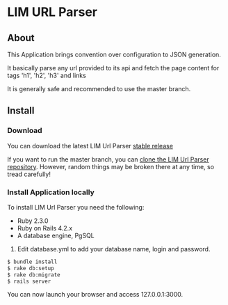 # LIM URL Parser

## About

This Application brings convention over configuration to JSON generation.

It basically parse any url provided to its api and fetch the page content for tags 'h1', 'h2', 'h3' and links

It is generally safe and recommended to use the master branch.

## Install

### Download

You can download the latest
LIM Url Parser [stable release](https://github.com/vinaymehta/lim_url_parser/archive/master.zip)

If you want to run the master branch, you can [clone the LIM Url Parser
repository](https://github.com/vinaymehta/lim_url_parser.git). However, random things may
be broken there at any time, so tread carefully!

### Install Application locally

To install LIM Url Parser you need the following:

- Ruby 2.3.0
- Ruby on Rails 4.2.x
- A database engine, PgSQL

1. Edit database.yml to add your database name, login and password.

```bash
$ bundle install
$ rake db:setup
$ rake db:migrate
$ rails server
```

You can now launch your browser and access 127.0.0.1:3000.
